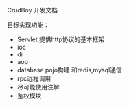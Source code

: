 CrudBoy 开发文档



目标实现功能： 

- Servlet 提供http协议的基本框架
- ioc 
- di 
- aop
- database pojo构建 和redis,mysql通信
- rpc远程调用
- 尽可能使用注解
- 鉴权模块



